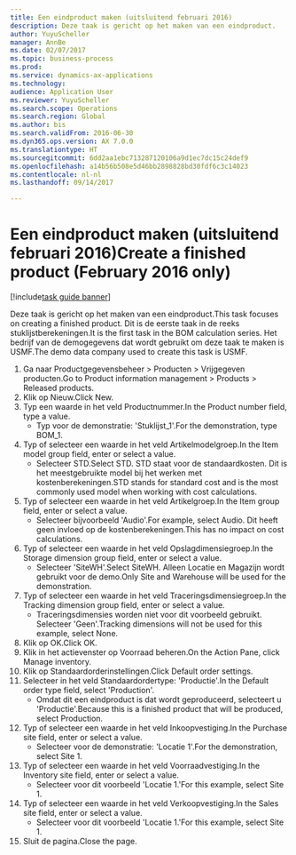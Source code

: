 ```yaml
--- 
title: Een eindproduct maken (uitsluitend februari 2016)
description: Deze taak is gericht op het maken van een eindproduct.
author: YuyuScheller
manager: AnnBe
ms.date: 02/07/2017
ms.topic: business-process
ms.prod: 
ms.service: dynamics-ax-applications
ms.technology: 
audience: Application User
ms.reviewer: YuyuScheller
ms.search.scope: Operations
ms.search.region: Global
ms.author: bis
ms.search.validFrom: 2016-06-30
ms.dyn365.ops.version: AX 7.0.0
ms.translationtype: HT
ms.sourcegitcommit: 6dd2aa1ebc713287120106a9d1ec7dc15c24def9
ms.openlocfilehash: a14b56b508e5d46bb2898828bd30fdf6c3c14023
ms.contentlocale: nl-nl
ms.lasthandoff: 09/14/2017

---
```

# <a name="create-a-finished-product-february-2016-only"></a><span data-ttu-id="bda2e-103">Een eindproduct maken (uitsluitend februari 2016)</span><span class="sxs-lookup"><span data-stu-id="bda2e-103">Create a finished product (February 2016 only)</span></span>

[!include[task guide banner](../../includes/task-guide-banner.md)]

<span data-ttu-id="bda2e-104">Deze taak is gericht op het maken van een eindproduct.</span><span class="sxs-lookup"><span data-stu-id="bda2e-104">This task focuses on creating a finished product.</span></span> <span data-ttu-id="bda2e-105">Dit is de eerste taak in de reeks stuklijstberekeningen.</span><span class="sxs-lookup"><span data-stu-id="bda2e-105">It is the first task in the BOM calculation series.</span></span> <span data-ttu-id="bda2e-106">Het bedrijf van de demogegevens dat wordt gebruikt om deze taak te maken is USMF.</span><span class="sxs-lookup"><span data-stu-id="bda2e-106">The demo data company used to create this task is USMF.</span></span>

1. <span data-ttu-id="bda2e-107">Ga naar Productgegevensbeheer > Producten > Vrijgegeven producten.</span><span class="sxs-lookup"><span data-stu-id="bda2e-107">Go to Product information management > Products > Released products.</span></span>
2. <span data-ttu-id="bda2e-108">Klik op Nieuw.</span><span class="sxs-lookup"><span data-stu-id="bda2e-108">Click New.</span></span>
3. <span data-ttu-id="bda2e-109">Typ een waarde in het veld Productnummer.</span><span class="sxs-lookup"><span data-stu-id="bda2e-109">In the Product number field, type a value.</span></span>
    * <span data-ttu-id="bda2e-110">Typ voor de demonstratie: 'Stuklijst_1'.</span><span class="sxs-lookup"><span data-stu-id="bda2e-110">For the demonstration, type BOM_1.</span></span>  
4. <span data-ttu-id="bda2e-111">Typ of selecteer een waarde in het veld Artikelmodelgroep.</span><span class="sxs-lookup"><span data-stu-id="bda2e-111">In the Item model group field, enter or select a value.</span></span>
    * <span data-ttu-id="bda2e-112">Selecteer STD.</span><span class="sxs-lookup"><span data-stu-id="bda2e-112">Select STD.</span></span> <span data-ttu-id="bda2e-113">STD staat voor de standaardkosten. Dit is het meestgebruikte model bij het werken met kostenberekeningen.</span><span class="sxs-lookup"><span data-stu-id="bda2e-113">STD stands for standard cost and is the most commonly used model when working with cost calculations.</span></span>  
5. <span data-ttu-id="bda2e-114">Typ of selecteer een waarde in het veld Artikelgroep.</span><span class="sxs-lookup"><span data-stu-id="bda2e-114">In the Item group field, enter or select a value.</span></span>
    * <span data-ttu-id="bda2e-115">Selecteer bijvoorbeeld 'Audio'.</span><span class="sxs-lookup"><span data-stu-id="bda2e-115">For example, select Audio.</span></span> <span data-ttu-id="bda2e-116">Dit heeft geen invloed op de kostenberekeningen.</span><span class="sxs-lookup"><span data-stu-id="bda2e-116">This has no impact on cost calculations.</span></span>  
6. <span data-ttu-id="bda2e-117">Typ of selecteer een waarde in het veld Opslagdimensiegroep.</span><span class="sxs-lookup"><span data-stu-id="bda2e-117">In the Storage dimension group field, enter or select a value.</span></span>
    * <span data-ttu-id="bda2e-118">Selecteer 'SiteWH'.</span><span class="sxs-lookup"><span data-stu-id="bda2e-118">Select SiteWH.</span></span> <span data-ttu-id="bda2e-119">Alleen Locatie en Magazijn wordt gebruikt voor de demo.</span><span class="sxs-lookup"><span data-stu-id="bda2e-119">Only Site and Warehouse will be used for the demonstration.</span></span>  
7. <span data-ttu-id="bda2e-120">Typ of selecteer een waarde in het veld Traceringsdimensiegroep.</span><span class="sxs-lookup"><span data-stu-id="bda2e-120">In the Tracking dimension group field, enter or select a value.</span></span>
    * <span data-ttu-id="bda2e-121">Traceringsdimensies worden niet voor dit voorbeeld gebruikt. Selecteer 'Geen'.</span><span class="sxs-lookup"><span data-stu-id="bda2e-121">Tracking dimensions will not be used for this example, select None.</span></span>  
8. <span data-ttu-id="bda2e-122">Klik op OK.</span><span class="sxs-lookup"><span data-stu-id="bda2e-122">Click OK.</span></span>
9. <span data-ttu-id="bda2e-123">Klik in het actievenster op Voorraad beheren.</span><span class="sxs-lookup"><span data-stu-id="bda2e-123">On the Action Pane, click Manage inventory.</span></span>
10. <span data-ttu-id="bda2e-124">Klik op Standaardorderinstellingen.</span><span class="sxs-lookup"><span data-stu-id="bda2e-124">Click Default order settings.</span></span>
11. <span data-ttu-id="bda2e-125">Selecteer in het veld Standaardordertype: 'Productie'.</span><span class="sxs-lookup"><span data-stu-id="bda2e-125">In the Default order type field, select 'Production'.</span></span>
    * <span data-ttu-id="bda2e-126">Omdat dit een eindproduct is dat wordt geproduceerd, selecteert u 'Productie'.</span><span class="sxs-lookup"><span data-stu-id="bda2e-126">Because this is a finished product that will be produced, select Production.</span></span>  
12. <span data-ttu-id="bda2e-127">Typ of selecteer een waarde in het veld Inkoopvestiging.</span><span class="sxs-lookup"><span data-stu-id="bda2e-127">In the Purchase site field, enter or select a value.</span></span>
    * <span data-ttu-id="bda2e-128">Selecteer voor de demonstratie: 'Locatie 1'.</span><span class="sxs-lookup"><span data-stu-id="bda2e-128">For the demonstration, select Site 1.</span></span>  
13. <span data-ttu-id="bda2e-129">Typ of selecteer een waarde in het veld Voorraadvestiging.</span><span class="sxs-lookup"><span data-stu-id="bda2e-129">In the Inventory site field, enter or select a value.</span></span>
    * <span data-ttu-id="bda2e-130">Selecteer voor dit voorbeeld 'Locatie 1.'</span><span class="sxs-lookup"><span data-stu-id="bda2e-130">For this example, select Site 1.</span></span>  
14. <span data-ttu-id="bda2e-131">Typ of selecteer een waarde in het veld Verkoopvestiging.</span><span class="sxs-lookup"><span data-stu-id="bda2e-131">In the Sales site field, enter or select a value.</span></span>
    * <span data-ttu-id="bda2e-132">Selecteer voor dit voorbeeld 'Locatie 1.'</span><span class="sxs-lookup"><span data-stu-id="bda2e-132">For this example, select Site 1.</span></span>  
15. <span data-ttu-id="bda2e-133">Sluit de pagina.</span><span class="sxs-lookup"><span data-stu-id="bda2e-133">Close the page.</span></span>


